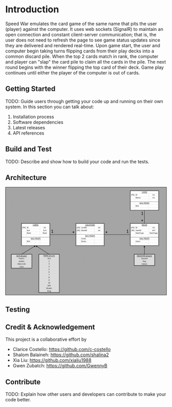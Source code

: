 # Introduction 
Speed War emulates the card game of the same name that pits the user (player) against the computer. It uses web sockets (SignalR) to maintain an open connection and constant client-server communication; that is, the user does not need to refresh the page to see game status updates since they are delivered and rendered real-time.
Upon game start, the user and computer begin taking turns flipping cards from their play decks into a common discard pile. When the top 2 cards match in rank, the computer and player can "slap" the card pile to claim all the cards in the pile. The next round begins with the winner flipping the top card of their deck. Game play continues until either the player of the computer is out of cards. 

## Getting Started
TODO: Guide users through getting your code up and running on their own system. In this section you can talk about:
1.	Installation process
2.	Software dependencies
3.	Latest releases
4.	API references

## Build and Test
TODO: Describe and show how to build your code and run the tests. 

## Architecture

![db schema](assets/schema.png)  


## Testing



## Credit & Acknowledgement
This project is a collaborative effort by  
  - Clarice Costello: https://github.com/c-costello  
  - Shalom Balaineh: https://github.com/shalina2  
  - Xia Liu: https://github.com/xialiu1988  
  - Gwen Zubatch: https://github.com/GwennyB  


## Contribute
TODO: Explain how other users and developers can contribute to make your code better. 

